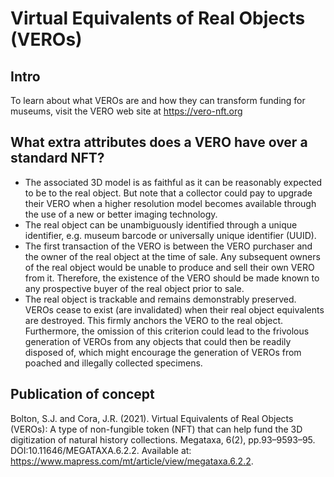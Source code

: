 # Virtual Equivalents of Real Objects (VEROs)
## Intro
To learn about what VEROs are and how they can transform funding for museums, visit the VERO web site at https://vero-nft.org

## What extra attributes does a VERO have over a standard NFT?
* The associated 3D model is as faithful as it can be reasonably expected to be to the real object. But note that a collector could pay to upgrade their VERO when a higher resolution model becomes available through the use of a new or better imaging technology.
* The real object can be unambiguously identified through a unique identifier, e.g. museum barcode or universally unique identifier (UUID).
* The first transaction of the VERO is between the VERO purchaser and the owner of the real object at the time of sale. Any subsequent owners of the real object would be unable to produce and sell their own VERO from it. Therefore, the existence of the VERO should be made known to any prospective buyer of the real object prior to sale.
* The real object is trackable and remains demonstrably preserved. VEROs cease to exist (are invalidated) when their real object equivalents are destroyed. This firmly anchors the VERO to the real object. Furthermore, the omission of this criterion could lead to the frivolous generation of VEROs from any objects that could then be readily disposed of, which might encourage the generation of VEROs from poached and illegally collected specimens.

## Publication of concept
Bolton, S.J. and Cora, J.R. (2021). Virtual Equivalents of Real Objects (VEROs): A type of non-fungible token
(NFT) that can help fund the 3D digitization of natural history collections. Megataxa, 6(2), pp.93–9593–95.
DOI:10.11646/MEGATAXA.6.2.2. Available at: https://www.mapress.com/mt/article/view/megataxa.6.2.2.
